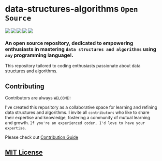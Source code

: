 # data-structures-algorithms `Open Source`

<img align="left" src="https://img.shields.io/badge/python-3670A0?style=for-the-badge&logo=python&logoColor=ffdd54" />
<img align="left" src="https://img.shields.io/badge/c++-%2300599C.svg?style=for-the-badge&logo=c%2B%2B&logoColor=white" />
<img  align="left" src="https://img.shields.io/badge/java-%23ED8B00.svg?style=for-the-badge&logo=openjdk&logoColor=white" />
<img  align="left" src="https://img.shields.io/badge/go-%2300ADD8.svg?style=for-the-badge&logo=go&logoColor=white" />
<img  src="https://img.shields.io/badge/javascript-%23323330.svg?style=for-the-badge&logo=javascript&logoColor=%23F7DF1E" />


### An open source repository, dedicated to empowering enthusiasts in mastering `data structures and algorithms` using `any` programming language!.

This repository tailored to coding enthusiasts passionate about data structures and algorithms.

## Contributing  

Contributors are always `WELCOME!` 

I've created this repository as a collaborative space for learning and refining data structures and algorithms. I invite all `contributors` who like to share their expertise and knowledge, fostering a community of mutual learning and growth. `If you're an experienced coder, I'd love to have your expertise`. 

Please check out [Contribution Guide](CONTRIBUTING.md)

## [MIT License](LICENSE)
